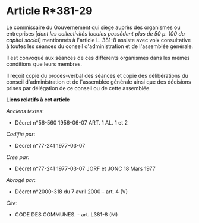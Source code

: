 # Article R*381-29

Le commissaire du Gouvernement qui siège auprès des organismes ou entreprises [*dont les collectivités locales possèdent plus
de 50 p. 100 du capital social*] mentionnés à l'article L. 381-8 assiste avec voix consultative à toutes les séances du
conseil d'administration et de l'assemblée générale.

Il est convoqué aux séances de ces différents organismes dans les mêmes conditions que leurs membres.

Il reçoit copie du procès-verbal des séances et copie des délibérations du conseil d'administration et de l'assemblée
générale ainsi que des décisions prises par délégation de ce conseil ou de cette assemblée.

**Liens relatifs à cet article**

_Anciens textes_:

  - Décret n°56-560 1956-06-07 ART. 1 AL. 1 et 2

_Codifié par_:

  - Décret n°77-241 1977-03-07

_Créé par_:

  - Décret n°77-241 1977-03-07 JORF et JONC 18 Mars 1977

_Abrogé par_:

  - Décret n°2000-318 du 7 avril 2000 - art. 4 (V)

_Cite_:

  - CODE DES COMMUNES. - art. L381-8 (M)
